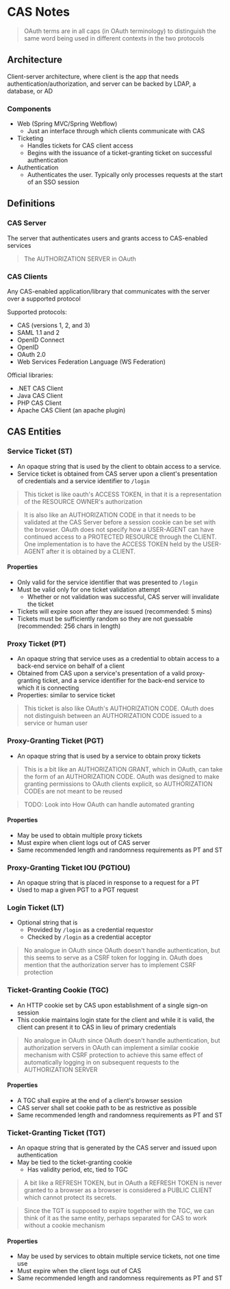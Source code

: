 # CAS Notes

> OAuth terms are in all caps (in OAuth terminology) to distinguish the same
> word being used in different contexts in the two protocols

## Architecture

Client-server architecture, where client is the app that needs authentication/authorization, and server can be backed by LDAP, a database, or AD

### Components

+ Web (Spring MVC/Spring Webflow)
  + Just an interface through which clients communicate with CAS
+ Ticketing
  + Handles tickets for CAS client access
  + Begins with the issuance of a ticket-granting ticket on successful authentication
+ Authentication
  + Authenticates the user. Typically only processes requests at the start of an SSO session

## Definitions

### CAS Server

The server that authenticates users and grants access to CAS-enabled services

> The AUTHORIZATION SERVER in OAuth

### CAS Clients

Any CAS-enabled application/library that communicates with the server over a supported protocol

Supported protocols:

+ CAS (versions 1, 2, and 3)
+ SAML 1.1 and 2
+ OpenID Connect
+ OpenID
+ OAuth 2.0
+ Web Services Federation Language (WS Federation)

Official libraries:

+ .NET CAS Client
+ Java CAS Client
+ PHP CAS Client
+ Apache CAS Client (an apache plugin)

## CAS Entities

### Service Ticket (ST)

+ An opaque string that is used by the client to obtain access to a service.
+ Service ticket is obtained from CAS server upon a client's presentation of
  credentials and a service identifier to `/login`

> This ticket is like oauth's ACCESS TOKEN, in that it is a representation of
> the RESOURCE OWNER's authorization

> It is also like an AUTHORIZATION CODE in that it needs to be validated at the
> CAS Server before a session cookie can be set with the browser. OAuth does
> not specify how a USER-AGENT can have continued access to a PROTECTED
> RESOURCE through the CLIENT. One implementation is to have the ACCESS TOKEN
> held by the USER-AGENT after it is obtained by a CLIENT.

#### Properties

+ Only valid for the service identifier that was presented to `/login`
+ Must be valid only for one ticket validation attempt
  + Whether or not validation was successful, CAS server will invalidate the
    ticket
+ Tickets will expire soon after they are issued (recommended: 5 mins)
+ Tickets must be sufficiently random so they are not guessable (recommended:
  256 chars in length)

### Proxy Ticket (PT)

+ An opaque string that service uses as a credential to obtain access to a
  back-end service on behalf of a client
+ Obtained from CAS upon a service's presentation of a valid proxy-granting
  ticket, and a service identifier for the back-end service to which it is
  connecting
+ Properties: similar to service ticket

> This ticket is also like OAuth's AUTHORIZATION CODE. OAuth does not
> distinguish between an AUTHORIZATION CODE issued to a service or human user

### Proxy-Granting Ticket (PGT)

+ An opaque string that is used by a service to obtain proxy tickets

> This is a bit like an AUTHORIZATION GRANT, which in OAuth, can take the form
> of an AUTHORIZATION CODE. OAuth was designed to make granting permissions to
> OAuth clients explicit, so AUTHORIZATION CODEs are not meant to be reused

> TODO: Look into How OAuth can handle automated granting

#### Properties

+ May be used to obtain multiple proxy tickets
+ Must expire when client logs out of CAS server
+ Same recommended length and randomness requirements as PT and ST

### Proxy-Granting Ticket IOU (PGTIOU)

+ An opaque string that is placed in response to a request for a PT
+ Used to map a given PGT to a PGT request

### Login Ticket (LT)

+ Optional string that is
  + Provided by `/login` as a credential requestor
  + Checked by `/login` as a credential acceptor

> No analogue in OAuth since OAuth doesn't handle authentication, but this
> seems to serve as a CSRF token for logging in. OAuth does mention that the
> authorization server has to implement CSRF protection

### Ticket-Granting Cookie (TGC)

+ An HTTP cookie set by CAS upon establishment of a single sign-on session
+ This cookie maintains login state for the client and while it is valid, the
  client can present it to CAS in lieu of primary credentials

> No analogue in OAuth since OAuth doesn't handle authentication, but
> authorization servers in OAuth can implement a similar cookie mechanism with
> CSRF protection to achieve this same effect of automatically logging in on
> subsequent requests to the AUTHORIZATION SERVER

#### Properties

+ A TGC shall expire at the end of a client's browser session
+ CAS server shall set cookie path to be as restrictive as possible
+ Same recommended length and randomness requirements as PT and ST

### Ticket-Granting Ticket (TGT)

+ An opaque string that is generated by the CAS server and issued upon authentication
+ May be tied to the ticket-granting cookie
  + Has validity period, etc, tied to TGC

> A bit like a REFRESH TOKEN, but in OAuth a REFRESH TOKEN is never granted to
> a browser as a browser is considered a PUBLIC CLIENT which cannot protect its
> secrets.

> Since the TGT is supposed to expire together with the TGC, we can think of it
> as the same entity, perhaps separated for CAS to work without a cookie
> mechanism

#### Properties

+ May be used by services to obtain multiple service tickets, not one time use
+ Must expire when the client logs out of CAS
+ Same recommended length and randomness requirements as PT and ST
